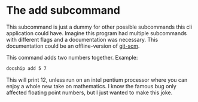 # The add subcommand

This subcommand is just a dummy for other possible subcommands this cli application could have. Imagine this program had multiple subcommands with different flags and a documentation was necessary. This documentation could be an offline-version of [git-scm](https://git-scm.com/).

This command adds two numbers together. Example:
```bash
docship add 5 7
```
This will print 12, unless run on an intel pentium processor where you can enjoy a whole new take on mathematics. I know the famous bug only affected floating point numbers, but I just wanted to make this joke.

